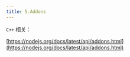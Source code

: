 ```yaml
---
title: 5.Addons
---
```


`C++` 相关：

[https://nodejs.org/docs/latest/api/addons.html](https://nodejs.org/docs/latest/api/addons.html)
